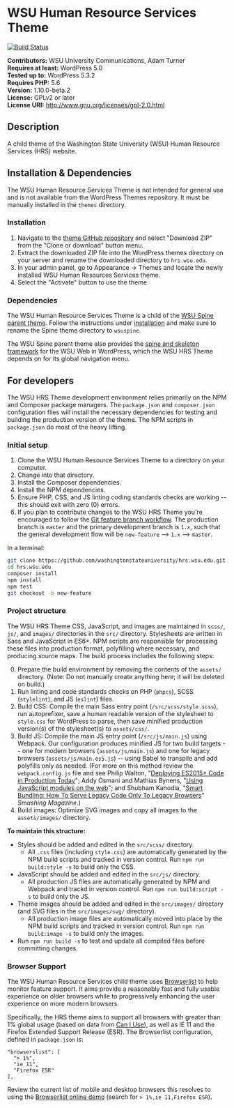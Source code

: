 # WSU Human Resource Services Theme

[![Build Status](https://travis-ci.org/washingtonstateuniversity/hrs.wsu.edu.svg?branch=master)](https://travis-ci.org/washingtonstateuniversity/hrs.wsu.edu)

**Contributors:** WSU University Communications, Adam Turner  
**Requires at least:** WordPress 5.0  
**Tested up to:** WordPress 5.3.2  
**Requires PHP:** 5.6  
**Version:** 1.10.0-beta.2  
**License:** GPLv2 or later  
**License URI:** http://www.gnu.org/licenses/gpl-2.0.html  

## Description

A child theme of the Washington State University (WSU) Human Resource Services (HRS) website.

## Installation & Dependencies

The WSU Human Resource Services Theme is not intended for general use and is not available from the WordPress Themes repository. It must be manually installed in the `themes` directory.

### Installation

1. Navigate to the [theme GitHub repository](https://github.com/washingtonstateuniversity/hrs.wsu.edu) and select "Download ZIP" from the "Clone or download" button menu.
2. Extract the downloaded ZIP file into the WordPress themes directory on your server and rename the downloaded directory to `hrs.wsu.edu`.
3. In your admin panel, go to Appearance -> Themes and locate the newly installed WSU Human Resources Services theme.
4. Select the "Activate" button to use the theme.

### Dependencies

The WSU Human Resource Services Theme is a child of the [WSU Spine parent theme](https://github.com/washingtonstateuniversity/WSUWP-spine-parent-theme). Follow the instructions under [installation](#installation) and make sure to rename the Spine theme directory to `wsuspine`.

The WSU Spine parent theme also provides the [spine and skeleton framework](https://github.com/washingtonstateuniversity/wsu-spine) for the WSU Web in WordPress, which the WSU HRS Theme depends on for its global navigation menu.

## For developers

The WSU HRS Theme development environment relies primarily on the NPM and Composer package managers. The `package.json` and `composer.json` configuration files will install the necessary dependencies for testing and building the production version of the theme. The NPM scripts in `package.json` do most of the heavy lifting.

### Initial setup

1. Clone the WSU Human Resource Services Theme to a directory on your computer.
2. Change into that directory.
3. Install the Composer dependencies.
4. Install the NPM dependencies.
5. Ensure PHP, CSS, and JS linting coding standards checks are working -- this should exit with zero (0) errors.
6. If you plan to contribute changes to the WSU HRS Theme you're encouraged to follow the [Git feature branch workflow](https://www.atlassian.com/git/tutorials/comparing-workflows/feature-branch-workflow). The production branch is `master` and the primary development branch is `1.x`, such that the general development flow will be `new-feature` --> `1.x` --> `master`.

In a terminal:

~~~bash
git clone https://github.com/washingtonstateuniversity/hrs.wsu.edu.git
cd hrs.wsu.edu
composer install
npm install
npm test
git checkout -b new-feature
~~~

### Project structure

The WSU HRS Theme CSS, JavaScript, and images are maintained in `scss/`, `js/`, and `images/` directories in the `src/` directory. Stylesheets are written in Sass and JavaScript in ES6+. NPM scripts are responsible for processing these files into production format, polyfilling where necessary, and producing source maps. The build process includes the following steps:

0. Prepare the build environment by removing the contents of the `assets/` directory. (Note: Do not manually create anything here; it will be deleted on build.)
1. Run linting and code standards checks on PHP (`phpcs`), SCSS (`stylelint`), and JS (`eslint`) files.
2. Build CSS: Compile the main Sass entry point (`/src/scss/style.scss`), run autoprefixer, save a human readable version of the stylesheet to `style.css` for WordPress to parse, then save minified production version(s) of the stylesheet(s) to `assets/css/`.
3. Build JS: Compile the main JS entry point (`/src/js/main.js`) using Webpack. Our configuration produces minified JS for two build targets -- one for modern browsers (`assets/js/main.js`) and one for legacy browsers (`assets/js/main.es5.js`) -- using Babel to transpile and add polyfills only as needed. (For more on this method review the `webpack.config.js` file and see Philip Walton, "[Deploying ES2015+ Code in Production Today](https://philipwalton.com/articles/deploying-es2015-code-in-production-today/)"; Addy Osmani and Mathias Bynens, "[Using JavaScript modules on the web](https://developers.google.com/web/fundamentals/primers/modules#mjs)"; and Shubham Kanodia, "[Smart Bundling: How To Serve Legacy Code Only To Legacy Browsers](https://www.smashingmagazine.com/2018/10/smart-bundling-legacy-code-browsers/)" *Smashing Magazine*.)
4. Build images: Optimize SVG images and copy all images to the `assets/images/` directory.

**To maintain this structure:**

* Styles should be added and edited in the `src/scss/` directory.
	- All `.css` files (including `style.css`) are automatically generated by the NPM build scripts and tracked in version control. Run `npm run build:style -s` to build only the CSS.
* JavaScript should be added and edited in the `src/js/` directory.
	- All production JS files are automatically generated by NPM and Webpack and trackd in version control. Run `npm run build:script -s` to build only the JS.
* Theme images should be added and edited in the `src/images/` directory (and SVG files in the `src/images/svg/` directory).
	- All production image files are automatically moved into place by the NPM build scripts and tracked in version control. Run `npm run build:image -s` to build only the images.
* Run `npm run build -s` to test and update all compiled files before committing changes.

### Browser Support

The WSU Human Resource Services child theme uses [Browserlist](https://github.com/browserslist/browserslist) to help monitor feature support. It aims provide a reasonably fast and fully usable experience on older browsers while to progressively enhancing the user experience on more modern browsers.

Specifically, the HRS theme aims to support all browsers with greater than 1% global usage (based on data from [Can I Use](http://caniuse.com/)), as well as IE 11 and the Firefox Extended Support Release (ESR). The Browserlist configuration, defined in `package.json` is:

~~~
"browserslist": [
  "> 1%",
  "ie 11",
  "Firefox ESR"
],
~~~

Review the current list of mobile and desktop browsers this resolves to using the [Browserlist online demo](http://browserl.ist/) (search for `> 1%,ie 11,Firefox ESR`).
